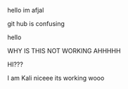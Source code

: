 hello im afjal



git hub is confusing

hello

WHY IS THIS NOT WORKING AHHHHH

HI???

I am Kali niceee its working wooo